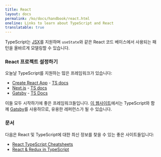 ```yaml
---
title: React
layout: docs
permalink: /ko/docs/handbook/react.html
oneline: Links to learn about TypeScript and React
translatable: true
---
```


TypeScript는 [JSX](/docs/handbook/jsx.html)를 지원하며 `useState`와 같은 React 코드 베이스에서 사용되는 패턴을 올바르게 모델링할 수 있습니다.

### React 프로젝트 설정하기

오늘날 TypeScript를 지원하는 많은 프레임워크가 있습니다:

- [Create React App](https://create-react-app.dev) - [TS docs](https://create-react-app.dev/docs/adding-typescript/)
- [Next.js](https://nextjs.org) - [TS docs](https://nextjs.org/learn/excel/typescript)
- [Gatsby](https://www.gatsbyjs.org) - [TS Docs](https://www.gatsbyjs.org/docs/typescript/)

이들 모두 시작하기에 좋은 프레임워크들입니다. [이 웹사이트](https://github.com/microsoft/TypeScript-Website/)에서는 TypeScript와 함께 [Gatsby](https://www.gatsbyjs.org/blog/2020-01-23-why-typescript-chose-gatsby/#reach-skip-nav)를 사용하므로, 유용한 레퍼런스가 될 수 있습니다.

### 문서

다음은 React 및 TypeScript에 대한 최신 정보를 찾을 수 있는 좋은 사이트들입니다:

- [React TypeScript Cheatsheets](https://react-typescript-cheatsheet.netlify.app)
- [React & Redux in TypeScript](https://github.com/piotrwitek/react-redux-typescript-guide#react--redux-in-typescript---complete-guide)

